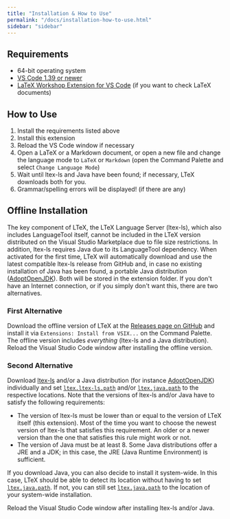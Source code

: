 ```yaml
---
title: "Installation & How to Use"
permalink: "/docs/installation-how-to-use.html"
sidebar: "sidebar"
---
```


## Requirements

- 64-bit operating system
- [VS Code 1.39 or newer](https://code.visualstudio.com/)
- [LaTeX Workshop Extension for VS Code](https://marketplace.visualstudio.com/items?itemName=James-Yu.latex-workshop) (if you want to check LaTeX documents)

## How to Use

1. Install the requirements listed above
2. Install this extension
3. Reload the VS Code window if necessary
4. Open a LaTeX or a Markdown document, or open a new file and change the language mode to `LaTeX` or `Markdown` (open the Command Palette and select `Change Language Mode`)
5. Wait until ltex-ls and Java have been found; if necessary, LTeX downloads both for you.
6. Grammar/spelling errors will be displayed! (if there are any)

## Offline Installation

The key component of LTeX, the LTeX Language Server (ltex-ls), which also includes LanguageTool itself, cannot be included in the LTeX version distributed on the Visual Studio Marketplace due to file size restrictions. In addition, ltex-ls requires Java due to its LanguageTool dependency. When activated for the first time, LTeX will automatically download and use the latest compatible ltex-ls release from GitHub and, in case no existing installation of Java has been found, a portable Java distribution ([AdoptOpenJDK](https://adoptopenjdk.net/)). Both will be stored in the extension folder. If you don't have an Internet connection, or if you simply don't want this, there are two alternatives.

### First Alternative

Download the offline version of LTeX at the [Releases page on GitHub](https://github.com/valentjn/vscode-ltex/releases) and install it via `Extensions: Install from VSIX...` on the Command Palette. The offline version includes _everything_ (ltex-ls and a Java distribution). Reload the Visual Studio Code window after installing the offline version.

### Second Alternative

Download [ltex-ls](https://github.com/valentjn/ltex-ls/releases) and/or a Java distribution (for instance [AdoptOpenJDK](https://adoptopenjdk.net/)) individually and set [`ltex.ltex-ls.path`](settings.html#ltexltex-lspath) and/or [`ltex.java.path`](settings.html#ltexjavapath) to the respective locations. Note that the versions of ltex-ls and/or Java have to satisfy the following requirements:

- The version of ltex-ls must be lower than or equal to the version of LTeX itself (this extension). Most of the time you want to choose the newest version of ltex-ls that satisfies this requirement. An older or a newer version than the one that satisfies this rule might work or not.
- The version of Java must be at least 8. Some Java distributions offer a JRE and a JDK; in this case, the JRE (Java Runtime Environment) is sufficient.

If you download Java, you can also decide to install it system-wide. In this case, LTeX should be able to detect its location without having to set [`ltex.java.path`](settings.html#ltexjavapath). If not, you can still set [`ltex.java.path`](settings.html#ltexjavapath) to the location of your system-wide installation.

Reload the Visual Studio Code window after installing ltex-ls and/or Java.
